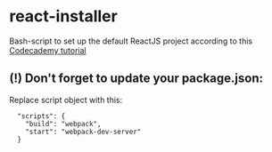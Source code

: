 # react-installer
Bash-script to set up the default ReactJS project according to this [Codecademy tutorial](http://www.codecademy.com/articles/react-setup-i)

## (!) Don't forget to update your package.json:
  Replace script object with this:
  ```
    "scripts": {
      "build": "webpack",
      "start": "webpack-dev-server"
    }
  ```
  
